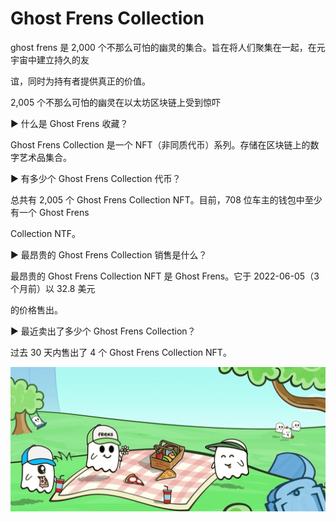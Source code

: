 # Ghost Frens Collection

ghost frens 是 2,000 个不那么可怕的幽灵的集合。旨在将人们聚集在一起，在元宇宙中建立持久的友

谊，同时为持有者提供真正的价值。

2,005 个不那么可怕的幽灵在以太坊区块链上受到惊吓



▶ 什么是 Ghost Frens 收藏？

Ghost Frens Collection 是一个 NFT（非同质代币）系列。存储在区块链上的数字艺术品集合。



▶ 有多少个 Ghost Frens Collection 代币？

总共有 2,005 个 Ghost Frens Collection NFT。目前，708 位车主的钱包中至少有一个 Ghost Frens 

Collection NTF。



▶ 最昂贵的 Ghost Frens Collection 销售是什么？

最昂贵的 Ghost Frens Collection NFT 是 Ghost Frens。它于 2022-06-05（3 个月前）以 32.8 美元

的价格售出。



▶ 最近卖出了多少个 Ghost Frens Collection？

过去 30 天内售出了 4 个 Ghost Frens Collection NFT。

![NFT](768_new.PNG)
